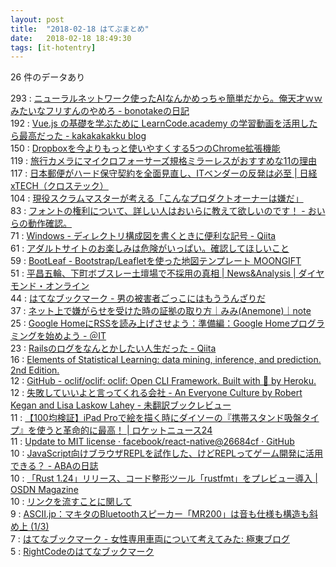 ```yaml
---
layout: post
title:  "2018-02-18 はてぶまとめ"
date:   2018-02-18 18:49:30
tags: [it-hotentry]
---
```

26 件のデータあり

293 : <a href='http://bonotake.hatenablog.com/entry/2018/02/18/000928' target='_blank'>ニューラルネットワーク使ったAIなんかめっちゃ簡単だから。俺天才ｗｗみたいなフリすんのやめろ - bonotakeの日記</a>  
192 : <a href='http://kakakakakku.hatenablog.com/entry/2018/02/18/113426' target='_blank'>Vue.js の基礎を学ぶために LearnCode.academy の学習動画を活用したら最高だった - kakakakakku blog</a>  
150 : <a href='https://navi.dropbox.jp/dropbox-chrome' target='_blank'>Dropboxを今よりもっと使いやすくする5つのChrome拡張機能</a>  
119 : <a href='https://dent-sweden.com/travel-tips/camera/micro-43' target='_blank'>旅行カメラにマイクロフォーサーズ規格ミラーレスがおすすめな11の理由</a>  
117 : <a href='http://tech.nikkeibp.co.jp/it/atcl/column/14/346926/012701285/' target='_blank'>日本郵便がハード保守契約を全面見直し、ITベンダーの反発は必至 | 日経 xTECH（クロステック）</a>  
104 : <a href='https://www.slideshare.net/ama-ch/ss-88211277' target='_blank'>現役スクラムマスターが考える「こんなプロダクトオーナーは嫌だ」</a>  
83 : <a href='http://blog.weep.jp/entry/2018/02/17/221037' target='_blank'>フォントの権利について、詳しい人はおいらに教えて欲しいのです！ - おいらの動作確認。</a>  
71 : <a href='https://qiita.com/paty-fakename/items/c82ed27b4070feeceff6' target='_blank'>Windows - ディレクトリ構成図を書くときに便利な記号 - Qiita</a>  
61 : <a href='https://www.buzzfeed.com/jp/nicolenguyen/the-hidden-security-risks-of-free-porn-online-1' target='_blank'>アダルトサイトのお楽しみは危険がいっぱい。確認してほしいこと</a>  
59 : <a href='https://www.moongift.jp/2018/02/bootleaf-bootstrapleaflet%E3%82%92%E4%BD%BF%E3%81%A3%E3%81%9F%E5%9C%B0%E5%9B%B3%E3%83%86%E3%83%B3%E3%83%97%E3%83%AC%E3%83%BC%E3%83%88/' target='_blank'>BootLeaf - Bootstrap/Leafletを使った地図テンプレート MOONGIFT</a>  
51 : <a href='http://diamond.jp/articles/-/159946' target='_blank'>平昌五輪、下町ボブスレー土壇場で不採用の真相 | News&Analysis | ダイヤモンド・オンライン</a>  
44 : <a href='http://b.hatena.ne.jp/entry/s/anond.hatelabo.jp/20180218021901' target='_blank'>はてなブックマーク - 男の被害者ごっこにはもううんざりだ</a>  
37 : <a href='https://note.mu/chococircus/n/n30cbda22c644' target='_blank'>ネット上で嫌がらせを受けた時の証拠の取り方｜みみ(Anemone)｜note</a>  
25 : <a href='http://www.atmarkit.co.jp/ait/articles/1802/16/news037.html' target='_blank'>Google HomeにRSSを読み上げさせよう：準備編：Google Homeプログラミングを始めよう - ＠IT</a>  
23 : <a href='https://qiita.com/thr3a/items/b921ef73d871dac299eb' target='_blank'>Railsのログをなんとかしたい人生だった - Qiita</a>  
16 : <a href='https://web.stanford.edu/~hastie/ElemStatLearn/' target='_blank'>Elements of Statistical Learning: data mining, inference, and prediction. 2nd Edition.</a>  
12 : <a href='https://github.com/oclif/oclif' target='_blank'>GitHub - oclif/oclif: oclif: Open CLI Framework. Built with 💜 by Heroku.</a>  
12 : <a href='http://kaseinoji.hatenablog.com/entry/everyone-culture' target='_blank'>失敗していいよと言ってくれる会社 - An Everyone Culture by Robert Kegan and Lisa Laskow Lahey - 未翻訳ブックレビュー</a>  
11 : <a href='https://rocketnews24.com/2018/02/17/1021759/' target='_blank'>【100均検証】iPad Proで絵を描く時にダイソーの『携帯スタンド吸盤タイプ』を使うと革命的に最高！ | ロケットニュース24</a>  
11 : <a href='https://github.com/facebook/react-native/commit/26684cf3adf4094eb6c405d345a75bf8c7c0bf88' target='_blank'>Update to MIT license · facebook/react-native@26684cf · GitHub</a>  
10 : <a href='http://aba.hatenablog.com/entry/2018/02/17/195212' target='_blank'>JavaScript向けブラウザREPLを試作した、けどREPLってゲーム開発に活用できる？ - ABAの日誌</a>  
10 : <a href='https://mag.osdn.jp/18/02/17/163000' target='_blank'>「Rust 1.24」リリース、コード整形ツール「rustfmt」をプレビュー導入 | OSDN Magazine</a>  
10 : <a href='https://anond.hatelabo.jp/20180218110852' target='_blank'>リンクを流すことに関して</a>  
9 : <a href='http://ascii.jp/elem/000/001/634/1634175/' target='_blank'>ASCII.jp：マキタのBluetoothスピーカー「MR200」は音も仕様も構造も斜め上 (1/3)</a>  
7 : <a href='http://b.hatena.ne.jp/entry/finalvent.cocolog-nifty.com/fareastblog/2018/02/post-4fac.html' target='_blank'>はてなブックマーク - 女性専用車両について考えてみた: 極東ブログ</a>  
5 : <a href='http://b.hatena.ne.jp/RightCode/' target='_blank'>RightCodeのはてなブックマーク</a>  

